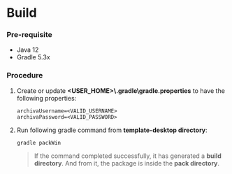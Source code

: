 # Build

### Pre-requisite

* Java 12
* Gradle 5.3x

### Procedure

1. Create or update **<USER_HOME>\\.gradle\\gradle.properties** to have the following properties:

    ```properties
    archivaUsername=<VALID_USERNAME>
    archivaPassword=<VALID_PASSWORD>
    ```

2. Run following gradle command from **template-desktop directory**:
	```
	gradle packWin
	```
	
	> If the command completed successfully, it has generated a **build directory**. And from it, the package is inside the **pack directory**.
